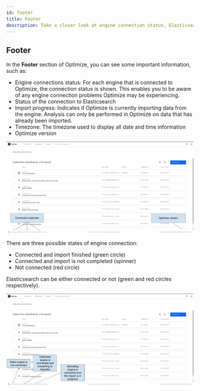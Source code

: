 ```yaml
---
id: footer
title: Footer
description: Take a closer look at engine connection status, Elasticsearch connection, import progress, and more.
---
```


## Footer

In the **Footer** section of Optimize, you can see some important information, such as:

- Engine connections status: For each engine that is connected to Optimize, the connection status is shown. This enables you to be aware of any engine connection problems Optimize may be experiencing.
- Status of the connection to Elasticsearch
- Import progress: Indicates if Optimize is currently importing data from the engine. Analysis can only be performed in Optimize on data that has already been imported.
- Timezone: The timezone used to display all date and time information
- Optimize version

![footer overview](./img/footer-overview.png)

There are three possible states of engine connection:

- Connected and import finished (green circle)
- Connected and import is not completed (spinner)
- Not connected (red circle)

Elasticsearch can be either connected or not (green and red circles respectively).

![footer engine connections](./img/footer-engine-connections.png)
